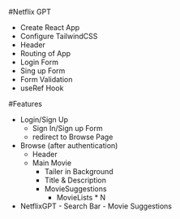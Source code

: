 #Netflix GPT

- Create React App
- Configure TailwindCSS
- Header
- Routing of App
- Login Form
- Sing up Form
- Form Validation
- useRef Hook

#Features

- Login/Sign Up
  - Sign In/Sign up Form
  - redirect to Browse Page
- Browse (after authentication)
  - Header
  - Main Movie
    - Tailer in Background
    - Title & Description
    - MovieSuggestions
      - MovieLists \* N
- NetflixGPT - Search Bar - Movie Suggestions
